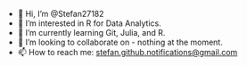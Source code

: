 - 👋 Hi, I’m @Stefan27182
- 👀 I’m interested in R for Data Analytics. 
- 🌱 I’m currently learning Git, Julia, and R.
- 💞️ I’m looking to collaborate on - nothing at the moment.
- 📫 How to reach me: [stefan.github.notifications@gmail.com](https://stefanswriting.com/contact-page/)

<!---
Stefan27182/Stefan27182 is a ✨ special ✨ repository because its `README.md` (this file) appears on your GitHub profile.
You can click the Preview link to take a look at your changes.
--->
